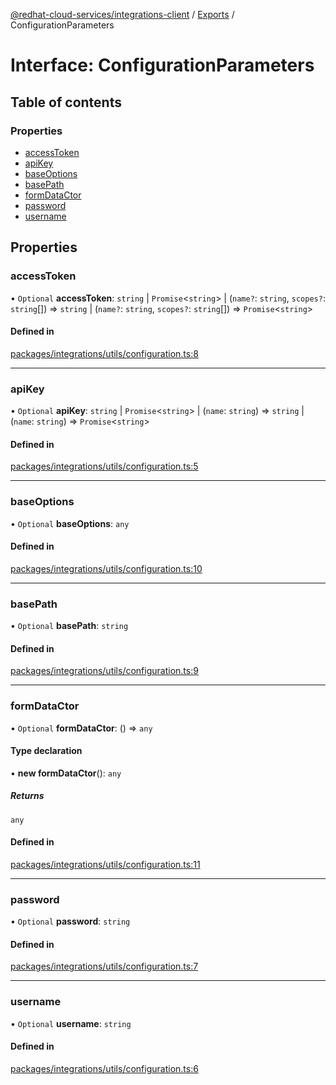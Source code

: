 [@redhat-cloud-services/integrations-client](../README.md) / [Exports](../modules.md) / ConfigurationParameters

# Interface: ConfigurationParameters

## Table of contents

### Properties

- [accessToken](ConfigurationParameters.md#accesstoken)
- [apiKey](ConfigurationParameters.md#apikey)
- [baseOptions](ConfigurationParameters.md#baseoptions)
- [basePath](ConfigurationParameters.md#basepath)
- [formDataCtor](ConfigurationParameters.md#formdatactor)
- [password](ConfigurationParameters.md#password)
- [username](ConfigurationParameters.md#username)

## Properties

### accessToken

• `Optional` **accessToken**: `string` \| `Promise`\<`string`\> \| (`name?`: `string`, `scopes?`: `string`[]) => `string` \| (`name?`: `string`, `scopes?`: `string`[]) => `Promise`\<`string`\>

#### Defined in

[packages/integrations/utils/configuration.ts:8](https://github.com/RedHatInsights/javascript-clients/blob/main/packages/integrations/utils/configuration.ts#L8)

___

### apiKey

• `Optional` **apiKey**: `string` \| `Promise`\<`string`\> \| (`name`: `string`) => `string` \| (`name`: `string`) => `Promise`\<`string`\>

#### Defined in

[packages/integrations/utils/configuration.ts:5](https://github.com/RedHatInsights/javascript-clients/blob/main/packages/integrations/utils/configuration.ts#L5)

___

### baseOptions

• `Optional` **baseOptions**: `any`

#### Defined in

[packages/integrations/utils/configuration.ts:10](https://github.com/RedHatInsights/javascript-clients/blob/main/packages/integrations/utils/configuration.ts#L10)

___

### basePath

• `Optional` **basePath**: `string`

#### Defined in

[packages/integrations/utils/configuration.ts:9](https://github.com/RedHatInsights/javascript-clients/blob/main/packages/integrations/utils/configuration.ts#L9)

___

### formDataCtor

• `Optional` **formDataCtor**: () => `any`

#### Type declaration

• **new formDataCtor**(): `any`

##### Returns

`any`

#### Defined in

[packages/integrations/utils/configuration.ts:11](https://github.com/RedHatInsights/javascript-clients/blob/main/packages/integrations/utils/configuration.ts#L11)

___

### password

• `Optional` **password**: `string`

#### Defined in

[packages/integrations/utils/configuration.ts:7](https://github.com/RedHatInsights/javascript-clients/blob/main/packages/integrations/utils/configuration.ts#L7)

___

### username

• `Optional` **username**: `string`

#### Defined in

[packages/integrations/utils/configuration.ts:6](https://github.com/RedHatInsights/javascript-clients/blob/main/packages/integrations/utils/configuration.ts#L6)
